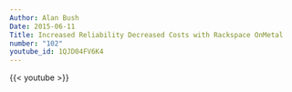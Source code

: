 ```yaml
---
Author: Alan Bush
Date: 2015-06-11
Title: Increased Reliability Decreased Costs with Rackspace OnMetal
number: "102"
youtube_id: 1QJD04FV6K4
---
```


{{< youtube >}}
